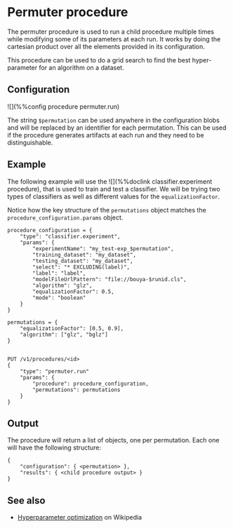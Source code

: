 # Permuter procedure

The permuter procedure is used to run a child procedure multiple times while 
modifying some of its parameters at each run. It works by doing the cartesian
product over all the elements provided in its configuration.

This procedure can be used to do a grid search to find the best hyper-parameter for
an algorithm on a dataset.


## Configuration

![](%%config procedure permuter.run)

The string `$permutation` can be used anywhere in the configuration blobs and will be replaced by
an identifier for each permutation. This can be used if the procedure generates artifacts
at each run and they need to be distinguishable.

## Example

The following example will use the ![](%%doclink classifier.experiment procedure), 
that is used to train and test a classifier. We will be trying two types
of classifiers as well as different values for the `equalizationFactor`.

Notice how the key structure of the `permutations` object matches the
`procedure_configuration.params` object.

    procedure_configuration = {
        "type": "classifier.experiment",
        "params": {
            "experimentName": "my_test-exp_$permutation",
            "training_dataset": "my_dataset",
            "testing_dataset": "my_dataset",
            "select": "* EXCLUDING(label)",
            "label": "label",
            "modelFileUrlPattern": "file://bouya-$runid.cls",
            "algorithm": "glz",
            "equalizationFactor": 0.5,
            "mode": "boolean"
        }
    }

    permutations = {
        "equalizationFactor": [0.5, 0.9],
        "algorithm": ["glz", "bglz"]
    }


    PUT /v1/procedures/<id>
    {
        "type": "permuter.run"
        "params": {
            "procedure": procedure_configuration,
            "permutations": permutations
        }
    }

## Output

The procedure will return a list of objects, one per permutation.
Each one will have the following structure:

    {
        "configuration": { <permutation> },
        "results": { <child procedure output> }
    }

## See also

* [Hyperparameter optimization](https://en.wikipedia.org/wiki/Hyperparameter_optimization) on Wikipedia

